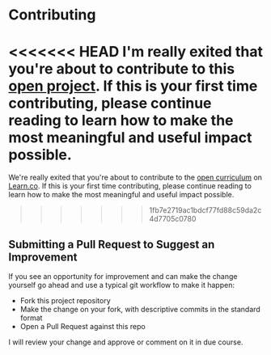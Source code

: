 # Contributing

<<<<<<< HEAD
I'm really exited that you're about to contribute to this [open project](LICENSE.md). If this is your first time contributing, please continue reading to learn how to make the most meaningful and useful impact possible.
=======
We're really exited that you're about to contribute to the [open curriculum](https://learn.co/content-license) on [Learn.co](https://learn.co). If this is your first time contributing, please continue reading to learn how to make the most meaningful and useful impact possible.
>>>>>>> 1fb7e2719ac1bdcf77fd88c59da2c4d7705c0780

## Submitting a Pull Request to Suggest an Improvement

If you see an opportunity for improvement and can make the change yourself go
ahead and use a typical git workflow to make it happen:

* Fork this project repository
* Make the change on your fork, with descriptive commits in the standard format
* Open a Pull Request against this repo

I will review your change and approve or comment on it in due
course.
